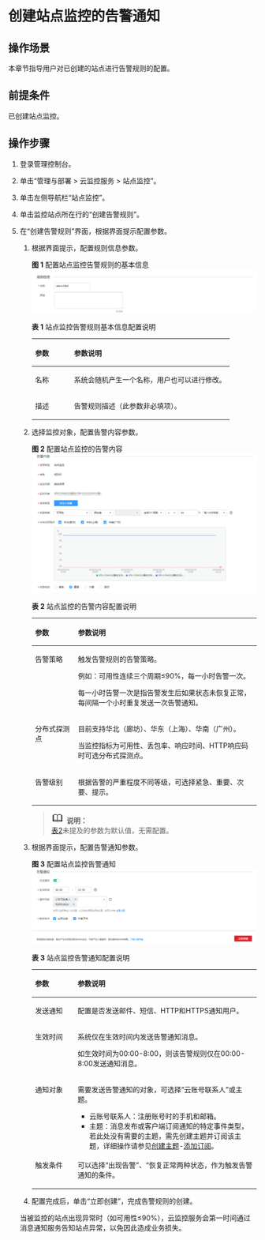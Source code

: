 # 创建站点监控的告警通知<a name="zh-cn_topic_0090332135"></a>

## 操作场景<a name="section86441647572"></a>

本章节指导用户对已创建的站点进行告警规则的配置。

## 前提条件<a name="section20144162617512"></a>

已创建站点监控。

## 操作步骤<a name="section1871314317518"></a>

1.  登录管理控制台。
2.  单击“管理与部署 \> 云监控服务 \> 站点监控”。
3.  单击左侧导航栏“站点监控”。
4.  单击监控站点所在行的“创建告警规则”。
5.  在“创建告警规则”界面，根据界面提示配置参数。

    1.  根据界面提示，配置规则信息参数。

        **图 1**  配置站点监控告警规则的基本信息<a name="fig283216161388"></a>  
        ![](figures/配置站点监控告警规则的基本信息.png "配置站点监控告警规则的基本信息")

        **表 1**  站点监控告警规则基本信息配置说明

        <a name="table17694105411317"></a>
        <table><thead align="left"><tr id="row18694135418312"><th class="cellrowborder" valign="top" width="19.7%" id="mcps1.2.3.1.1"><p id="p4694195463111"><a name="p4694195463111"></a><a name="p4694195463111"></a>参数</p>
        </th>
        <th class="cellrowborder" valign="top" width="80.30000000000001%" id="mcps1.2.3.1.2"><p id="p12694175417314"><a name="p12694175417314"></a><a name="p12694175417314"></a>参数说明</p>
        </th>
        </tr>
        </thead>
        <tbody><tr id="row17694105423111"><td class="cellrowborder" valign="top" width="19.7%" headers="mcps1.2.3.1.1 "><p id="p7694854113110"><a name="p7694854113110"></a><a name="p7694854113110"></a>名称</p>
        </td>
        <td class="cellrowborder" valign="top" width="80.30000000000001%" headers="mcps1.2.3.1.2 "><p id="p469414543310"><a name="p469414543310"></a><a name="p469414543310"></a>系统会随机产生一个名称，用户也可以进行修改。</p>
        </td>
        </tr>
        <tr id="row13694165413316"><td class="cellrowborder" valign="top" width="19.7%" headers="mcps1.2.3.1.1 "><p id="p6694115493116"><a name="p6694115493116"></a><a name="p6694115493116"></a>描述</p>
        </td>
        <td class="cellrowborder" valign="top" width="80.30000000000001%" headers="mcps1.2.3.1.2 "><p id="p0694954103120"><a name="p0694954103120"></a><a name="p0694954103120"></a>告警规则描述（此参数非必填项）。</p>
        </td>
        </tr>
        </tbody>
        </table>

    2.  选择监控对象，配置告警内容参数。

        **图 2**  配置站点监控的告警内容<a name="fig1674320252422"></a>  
        ![](figures/配置站点监控的告警内容.png "配置站点监控的告警内容")

        **表 2**  站点监控的告警内容配置说明

        <a name="table1951189104216"></a>
        <table><thead align="left"><tr id="row79491995423"><th class="cellrowborder" valign="top" width="19.02%" id="mcps1.2.3.1.1"><p id="p1694917913426"><a name="p1694917913426"></a><a name="p1694917913426"></a>参数</p>
        </th>
        <th class="cellrowborder" valign="top" width="80.97999999999999%" id="mcps1.2.3.1.2"><p id="p79496924210"><a name="p79496924210"></a><a name="p79496924210"></a>参数说明</p>
        </th>
        </tr>
        </thead>
        <tbody><tr id="row89519954220"><td class="cellrowborder" valign="top" width="19.02%" headers="mcps1.2.3.1.1 "><p id="p9158953195713"><a name="p9158953195713"></a><a name="p9158953195713"></a>告警策略</p>
        </td>
        <td class="cellrowborder" valign="top" width="80.97999999999999%" headers="mcps1.2.3.1.2 "><p id="p191611753195714"><a name="p191611753195714"></a><a name="p191611753195714"></a>触发告警规则的告警策略。</p>
        <p id="p2095129124217"><a name="p2095129124217"></a><a name="p2095129124217"></a>例如：可用性连续三个周期≤90%，每一小时告警一次。</p>
        <p id="p1577192919556"><a name="p1577192919556"></a><a name="p1577192919556"></a>每一小时告警一次是指告警发生后如果状态未恢复正常，每间隔一个小时重复发送一次告警通知。</p>
        </td>
        </tr>
        <tr id="row3951891428"><td class="cellrowborder" valign="top" width="19.02%" headers="mcps1.2.3.1.1 "><p id="p816995310574"><a name="p816995310574"></a><a name="p816995310574"></a>分布式探测点</p>
        </td>
        <td class="cellrowborder" valign="top" width="80.97999999999999%" headers="mcps1.2.3.1.2 "><p id="p81721653165717"><a name="p81721653165717"></a><a name="p81721653165717"></a>目前支持华北（廊坊）、华东（上海）、华南（广州）。</p>
        <p id="p172021915155513"><a name="p172021915155513"></a><a name="p172021915155513"></a>当监控指标为可用性、丢包率、响应时间、HTTP响应码时可选分布式探测点。</p>
        </td>
        </tr>
        <tr id="row5951129114220"><td class="cellrowborder" valign="top" width="19.02%" headers="mcps1.2.3.1.1 "><p id="p3187753165713"><a name="p3187753165713"></a><a name="p3187753165713"></a>告警级别</p>
        </td>
        <td class="cellrowborder" valign="top" width="80.97999999999999%" headers="mcps1.2.3.1.2 "><p id="p519045317574"><a name="p519045317574"></a><a name="p519045317574"></a>根据告警的严重程度不同等级，可选择紧急、重要、次要、提示。</p>
        </td>
        </tr>
        </tbody>
        </table>

        >![](public_sys-resources/icon-note.gif) **说明：**   
        >[表2](#table1951189104216)未提及的参数为默认值，无需配置。  

    3.  根据界面提示，配置告警通知参数。

        **图 3**  配置站点监控告警通知<a name="fig458094616420"></a>  
        ![](figures/配置站点监控告警通知.png "配置站点监控告警通知")

        **表 3**  站点监控告警通知配置说明

        <a name="table54161352427"></a>
        <table><thead align="left"><tr id="row13415173554216"><th class="cellrowborder" valign="top" width="18.87%" id="mcps1.2.3.1.1"><p id="p174151835174212"><a name="p174151835174212"></a><a name="p174151835174212"></a>参数</p>
        </th>
        <th class="cellrowborder" valign="top" width="81.13%" id="mcps1.2.3.1.2"><p id="p13415123594216"><a name="p13415123594216"></a><a name="p13415123594216"></a>参数说明</p>
        </th>
        </tr>
        </thead>
        <tbody><tr id="row3415103514420"><td class="cellrowborder" valign="top" width="18.87%" headers="mcps1.2.3.1.1 "><p id="p1741553594216"><a name="p1741553594216"></a><a name="p1741553594216"></a>发送通知</p>
        </td>
        <td class="cellrowborder" valign="top" width="81.13%" headers="mcps1.2.3.1.2 "><p id="p1641523534216"><a name="p1641523534216"></a><a name="p1641523534216"></a>配置是否发送邮件、短信、HTTP和HTTPS通知用户。</p>
        </td>
        </tr>
        <tr id="row18415153564213"><td class="cellrowborder" valign="top" width="18.87%" headers="mcps1.2.3.1.1 "><p id="p1241513574211"><a name="p1241513574211"></a><a name="p1241513574211"></a>生效时间</p>
        </td>
        <td class="cellrowborder" valign="top" width="81.13%" headers="mcps1.2.3.1.2 "><p id="p11415123518423"><a name="p11415123518423"></a><a name="p11415123518423"></a>系统仅在生效时间内发送告警通知消息。</p>
        <p id="p44151435144210"><a name="p44151435144210"></a><a name="p44151435144210"></a>如生效时间为00:00-8:00，则该告警规则仅在00:00-8:00发送通知消息。</p>
        </td>
        </tr>
        <tr id="row164156354426"><td class="cellrowborder" valign="top" width="18.87%" headers="mcps1.2.3.1.1 "><p id="p719582316711"><a name="p719582316711"></a><a name="p719582316711"></a>通知对象</p>
        </td>
        <td class="cellrowborder" valign="top" width="81.13%" headers="mcps1.2.3.1.2 "><p id="p144152035194218"><a name="p144152035194218"></a><a name="p144152035194218"></a>需要发送告警通知的对象，可选择“云账号联系人”或主题。</p>
        <a name="ul15465311191116"></a><a name="ul15465311191116"></a><ul id="ul15465311191116"><li>云账号联系人：注册账号时的手机和邮箱。</li><li>主题：消息发布或客户端订阅通知的特定事件类型，若此处没有需要的主题，需先创建主题并订阅该主题，详细操作请参见<a href="创建主题.md">创建主题</a>-<a href="添加订阅.md">添加订阅</a>。</li></ul>
        </td>
        </tr>
        <tr id="row1416153504210"><td class="cellrowborder" valign="top" width="18.87%" headers="mcps1.2.3.1.1 "><p id="p0415235174219"><a name="p0415235174219"></a><a name="p0415235174219"></a>触发条件</p>
        </td>
        <td class="cellrowborder" valign="top" width="81.13%" headers="mcps1.2.3.1.2 "><p id="p141617354423"><a name="p141617354423"></a><a name="p141617354423"></a>可以选择“出现告警”、“恢复正常两种状态，作为触发告警通知的条件。</p>
        </td>
        </tr>
        </tbody>
        </table>

    4.  配置完成后，单击“立即创建”，完成告警规则的创建。

    当被监控的站点出现异常时（如可用性≤90%），云监控服务会第一时间通过消息通知服务告知站点异常，以免因此造成业务损失。


